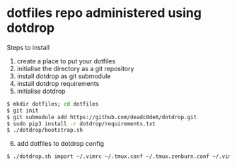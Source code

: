 # dotfiles repo administered using dotdrop

Steps to install

1. create a place to put your dotfiles
2. initialise the directory as a git repository
3. install dotdrop as git submodule
4. install dotdrop requirements
5. initialise dotdrop

```bash
$ mkdir dotfiles; cd dotfiles
$ git init
$ git submodule add https://github.com/deadc0de6/dotdrop.git
$ sudo pip3 install -r dotdrop/requirements.txt
$ ./dotdrop/bootstrap.sh
```

6. add dotfiles to dotdrop config

```bash
$ ./dotdrop.sh import ~/.vimrc ~/.tmux.conf ~/.tmux.zenburn.conf ~/.vim/
```
